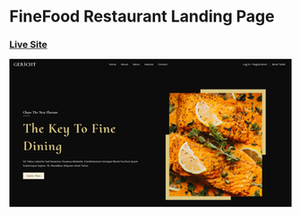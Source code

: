 # FineFood Restaurant Landing Page
### [Live Site](https://gericht-restaurant.com/)

![Restaurant Landing Page](src/assets/finefood.png)